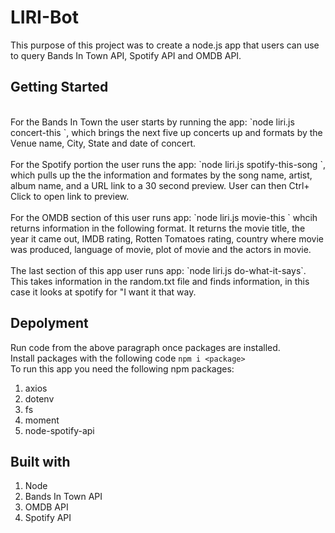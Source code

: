 # LIRI-Bot
This purpose of this project was to create a node.js app that users can use to query Bands In Town API, Spotify API and OMDB API.
<br>
## Getting Started
<br>
For the Bands In Town the user starts by running the app: `node liri.js concert-this <artist/ band name>`, which brings the next five up concerts up and formats by the Venue name, City, State and date of concert.
<br>
<br>
For the Spotify portion the user runs the app: `node liri.js spotify-this-song <song name>`, which pulls up the the information and formates by the song name, artist, album name, and a URL link to a 30 second preview. User can then Ctrl+ Click to open link to preview. 
<br>
<br>
For the OMDB section of this user runs app: `node liri.js movie-this <movie name>` whcih returns information in the following format. It returns the movie title, the year it came out, IMDB rating, Rotten Tomatoes rating, country where movie was produced, language of movie, plot of movie and the actors in movie. 
<br>
<br>
The last section of this app user runs app: `node liri.js do-what-it-says`. This takes information in the random.txt file and finds information, in this case it looks at spotify for "I want it that way.
 
 ## Depolyment
 Run code from the above paragraph once packages are installed.
 <br>
 Install packages with the following code `npm i <package>`
 <br>
 To run this app you need the following npm packages:
 <br>
 1. axios
 2. dotenv
 3. fs
 4. moment
 5. node-spotify-api
 
 ## Built with 
 1. Node
 2. Bands In Town API
 3. OMDB API
 4. Spotify API
 
